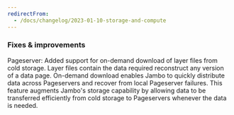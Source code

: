 ```yaml
---
redirectFrom:
  - /docs/changelog/2023-01-10-storage-and-compute
---
```


### Fixes & improvements

Pageserver: Added support for on-demand download of layer files from cold storage. Layer files contain the data required reconstruct any version of a data page. On-demand download enables Jambo to quickly distribute data across Pageservers and recover from local Pageserver failures. This feature augments Jambo's storage capability by allowing data to be transferred efficiently from cold storage to Pageservers whenever the data is needed.
